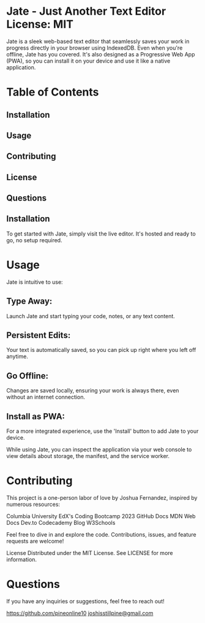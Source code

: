 # Jate - Just Another Text Editor License: MIT

Jate is a sleek web-based text editor that seamlessly saves your work in progress directly in your browser using IndexedDB. Even when you're offline, Jate has you covered. It's also designed as a Progressive Web App (PWA), so you can install it on your device and use it like a native application.

# Table of Contents
## Installation
## Usage
## Contributing
## License
## Questions
## Installation
To get started with Jate, simply visit the live editor. It's hosted and ready to go, no setup required.

# Usage
Jate is intuitive to use:

## Type Away: 
Launch Jate and start typing your code, notes, or any text content.
## Persistent Edits: 
Your text is automatically saved, so you can pick up right where you left off anytime.
## Go Offline: 
Changes are saved locally, ensuring your work is always there, even without an internet connection.
## Install as PWA: 
For a more integrated experience, use the 'Install' button to add Jate to your device.

While using Jate, you can inspect the application via your web console to view details about storage, the manifest, and the service worker.

# Contributing

This project is a one-person labor of love by Joshua Fernandez, inspired by numerous resources:

Columbia University EdX's Coding Bootcamp 2023
GitHub Docs
MDN Web Docs
Dev.to
Codecademy Blog
W3Schools

Feel free to dive in and explore the code. Contributions, issues, and feature requests are welcome!

License
Distributed under the MIT License. See LICENSE for more information.

# Questions
If you have any inquiries or suggestions, feel free to reach out!

https://github.com/pineonline10
joshisstillpine@gmail.com

